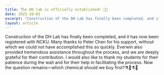 ```yaml
---
title: The DH lab is officially established! 🍻🍻
date: 2025-10-03
excerpt: "Construction of the DH Lab has finally been completed, and it has now been registered with NCKU."
layout: article
---
```

<div class="justify-text">
Construction of the DH Lab has finally been completed, and it has now been registered with NCKU. Many thanks
to Peter Chen for his support, without which we could not have accomplished this so quickly. Everwin also
provided tremendous assistance throughout the process, and we are deeply grateful for their contribution.
I would also like to thank my students for their patience during the wait and for their help in facilitating
the process. Now the question remains—which chemical should we buy first?⚗️🧪⚗️🧪
</div>

